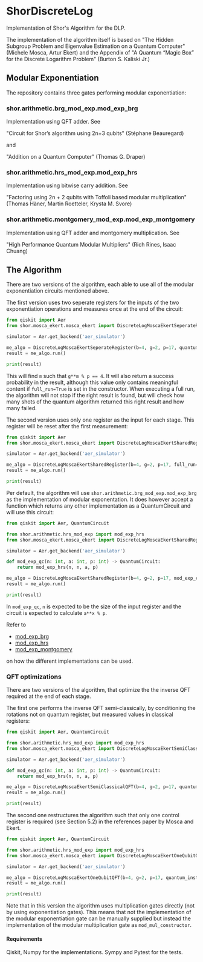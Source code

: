 # ShorDiscreteLog
Implementation of Shor's Algorithm for the DLP.

The implementation of the algorithm itself is based on
"The Hidden Subgroup Problem and Eigenvalue Estimation on a Quantum Computer" (Michele Mosca, Artur Ekert)
and the Appendix of 
"A Quantum “Magic Box” for the Discrete Logarithm Problem" (Burton S. Kaliski Jr.)

## Modular Exponentiation
The repository contains three gates performing modular exponentiation:

### shor.arithmetic.brg_mod_exp.mod_exp_brg 
Implementation using QFT adder. See

"Circuit for Shor’s algorithm using 2n+3 qubits" (Stéphane Beauregard) 

and 

"Addition on a Quantum Computer" (Thomas G. Draper)

### shor.arithmetic.hrs_mod_exp.mod_exp_hrs
Implementation using bitwise carry addition. See

"Factoring using 2n + 2 qubits with Toffoli based modular multiplication" (Thomas Häner, Martin Roetteler, Krysta M. Svore)

### shor.arithmetic.montgomery_mod_exp.mod_exp_montgomery
Implementation using QFT adder and montgomery multiplication. See

"High Performance Quantum Modular Multipliers" (Rich Rines, Isaac Chuang)

## The Algorithm

There are two versions of the algorithm, each able to use all of the modular exponentiation circuits mentioned above.

The first version uses two seperate registers for the inputs of the two exponentiation operations and measures once at the end of the circuit:

```python
from qiskit import Aer
from shor.mosca_ekert.mosca_ekert import DiscreteLogMoscaEkertSeperateRegister

simulator = Aer.get_backend('aer_simulator')

me_algo = DiscreteLogMoscaEkertSeperateRegister(b=4, g=2, p=17, quantum_instance=simulator)
result = me_algo.run()

print(result)
```

This will find `m` such that `g**m % p == 4`. It will also return a success probability in the result, although this value only contains meaningful content 
if `full_run=True` is set in the constructor. When executing a full run, the algorithm will not stop if the right result is found, but will check how many 
shots of the quantum algorithm returned this right result and how many failed.

The second version uses only one register as the input for each stage. This register will be reset after the first measurement:

```python
from qiskit import Aer
from shor.mosca_ekert.mosca_ekert import DiscreteLogMoscaEkertSharedRegister

simulator = Aer.get_backend('aer_simulator')

me_algo = DiscreteLogMoscaEkertSharedRegister(b=4, g=2, p=17, full_run=True, quantum_instance=simulator)
result = me_algo.run()

print(result)
```

Per default, the algorithm will use `shor.arithmetic.brg_mod_exp.mod_exp_brg` as the implementation of modular exponentation. It does however accept a function 
which returns any other implementation as a QuantumCircuit and will use this circuit:

```python
from qiskit import Aer, QuantumCircuit

from shor.arithmetic.hrs_mod_exp import mod_exp_hrs
from shor.mosca_ekert.mosca_ekert import DiscreteLogMoscaEkertSharedRegister

simulator = Aer.get_backend('aer_simulator')

def mod_exp_qc(n: int, a: int, p: int) -> QuantumCircuit:
    return mod_exp_hrs(n, n, a, p)

me_algo = DiscreteLogMoscaEkertSharedRegister(b=4, g=2, p=17, mod_exp_constructor=mod_exp_qc, quantum_instance=simulator)
result = me_algo.run()

print(result)
```

In `mod_exp_qc`, `n` is expected to be the size of the input register and the circuit is expected to calculate `a**x % p`.

Refer to 
 - [mod_exp_brg](shor/mosca_ekert/me_brg.py)
 - [mod_exp_hrs](shor/mosca_ekert/me_hrs.py)
 - [mod_exp_montgomery](shor/mosca_ekert/me_montgomery.py)

on how the different implementations can be used.

### QFT optimizations
There are two versions of the algorithm, that optimize the the inverse QFT required at the end of each stage.

The first one performs the inverse QFT semi-classically, by conditioning the rotations not on quantum register, but measured values in classical registers:
```python
from qiskit import Aer, QuantumCircuit

from shor.arithmetic.hrs_mod_exp import mod_exp_hrs
from shor.mosca_ekert.mosca_ekert import DiscreteLogMoscaEkertSemiClassicalQFT

simulator = Aer.get_backend('aer_simulator')

def mod_exp_qc(n: int, a: int, p: int) -> QuantumCircuit:
    return mod_exp_hrs(n, n, a, p)

me_algo = DiscreteLogMoscaEkertSemiClassicalQFT(b=4, g=2, p=17, quantum_instance=simulator)
result = me_algo.run()

print(result)
```

The second one restructures the algorithm such that only one control register is required (see Section 5.2) in the references paper by Mosca and Ekert.
```python
from qiskit import Aer, QuantumCircuit

from shor.arithmetic.hrs_mod_exp import mod_exp_hrs
from shor.mosca_ekert.mosca_ekert import DiscreteLogMoscaEkertOneQubitQFT

simulator = Aer.get_backend('aer_simulator')

me_algo = DiscreteLogMoscaEkertOneQubitQFT(b=4, g=2, p=17, quantum_instance=simulator)
result = me_algo.run()

print(result)
```

Note that in this version the algorithm uses multiplication gates directly (not by using exponentiation gates). This means that not the implementation of the 
modular exponentiation gate can be manually supplied but instead the implementation of the modular multiplication gate as `mod_mul_constructor`.

#### Requirements
Qiskit, Numpy for the implementations. Sympy and Pytest for the tests.
